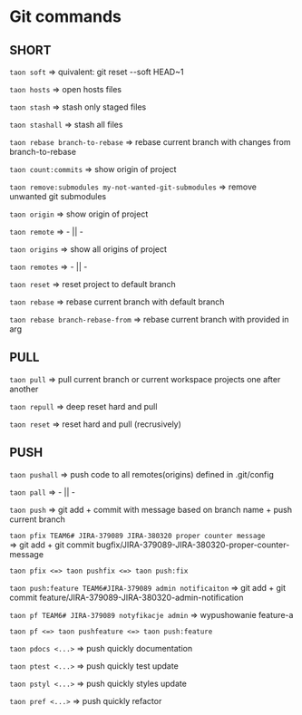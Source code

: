 # Git commands

## SHORT

`taon soft`  => quivalent: git reset --soft HEAD~1

`taon hosts`  => open hosts files

`taon stash`  => stash only staged files

`taon stashall`  => stash all files

`taon rebase branch-to-rebase`  => rebase current branch with changes from branch-to-rebase

`taon count:commits`  => show origin of project

`taon remove:submodules my-not-wanted-git-submodules`  => remove unwanted git submodules

`taon origin`  => show origin of project

`taon remote`  => - || -

`taon origins`  => show all origins of project

`taon remotes`  => - || -

`taon reset`  => reset project to default branch

`taon rebase`  => rebase current branch with default branch

`taon rebase branch-rebase-from` => rebase current branch with provided in arg

## PULL

`taon pull`  => pull current branch or current workspace projects one after another

`taon repull`  => deep reset hard and pull

`taon reset`  => reset hard and pull (recrusively)


## PUSH

`taon pushall` => push code to all remotes(origins) defined in .git/config

`taon pall` => - || -

`taon push`  => git add + commit with message based on branch name + push current branch

`taon pfix TEAM6# JIRA-379089 JIRA-380320 proper counter message`  
=> git add + git commit bugfix/JIRA-379089-JIRA-380320-proper-counter-message

`taon pfix <=> taon pushfix <=> taon push:fix`

`taon push:feature TEAM6#JIRA-379089 admin notificaiton`
=> git add + git commit feature/JIRA-379089-JIRA-380320-admin-notification

`taon pf TEAM6# JIRA-379089 notyfikacje admin` 
=> wypushowanie feature-a 

`taon pf <=> taon pushfeature <=> taon push:feature`

`taon pdocs <...>` => push quickly documentation

`taon ptest <...>` => push quickly test update

`taon pstyl <...>` => push quickly styles update

`taon pref <...>` => push quickly refactor
